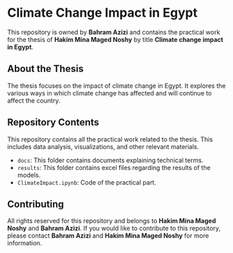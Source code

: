 # Climate Change Impact in Egypt

This repository is owned by **Bahram Azizi** and contains the practical work for the thesis of **Hakim Mina Maged Noshy** by title **Climate change impact in Egypt**.

## About the Thesis

The thesis focuses on the impact of climate change in Egypt. It explores the various ways in which climate change has affected and will continue to affect the country.

## Repository Contents

This repository contains all the practical work related to the thesis. This includes data analysis, visualizations, and other relevant materials.

- `docs`: This folder contains documents explaining technical terms.
- `results`: This folder contains excel files regarding the results of the models.
- `ClimateImpact.ipynb`: Code of the practical part.

## Contributing

All rights reserved for this repository and belongs to **Hakim Mina Maged Noshy** and **Bahram Azizi**. If you would like to contribute to this repository, please contact **Bahram Azizi** and **Hakim Mina Maged Noshy** for more information.
